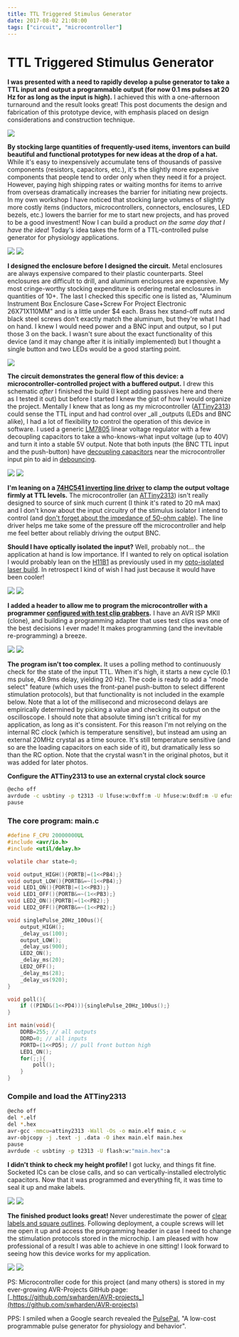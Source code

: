 ```yaml
---
title: TTL Triggered Stimulus Generator
date: 2017-08-02 21:08:00
tags: ["circuit", "microcontroller"]
---
```


# TTL Triggered Stimulus Generator

__I was presented with a need to rapidly develop a pulse generator to take a TTL input and output a programmable output (for now 0.1 ms pulses at 20 Hz for as long as the input is high).__ I achieved this with a one-afternoon turnaround and the result looks great! This post documents the design and fabrication of this prototype device, with emphasis placed on design considerations and construction technique. 

<div class="text-center img-border">

[![](https://swharden.com/static/2017/08/02/pics-10017_thumb.jpg)](https://swharden.com/static/2017/08/02/pics-10017.jpg)

</div>

**By stocking large quantities of frequently-used items, inventors can build beautiful and functional prototypes for new ideas at the drop of a hat.** While it's easy to inexpensively accumulate tens of thousands of passive components (resistors, capacitors, etc.), it's the slightly more expensive components that people tend to order only when they need it for a project. However, paying high shipping rates or waiting months for items to arrive from overseas dramatically increases the barrier for initiating new projects. In my own workshop I have noticed that stocking large volumes of slightly more costly items (inductors, microcontrollers, connectors, enclosures, LED bezels, etc.) lowers the barrier for me to start new projects, and has proved to be a good investment! Now I can build a product _on the same day that I have the idea_! Today's idea takes the form of a TTL-controlled pulse generator for physiology applications.

<div class="text-center img-border">

[![](https://swharden.com/static/2017/08/02/pics-10000_thumb.jpg)](https://swharden.com/static/2017/08/02/pics-10000.jpg)
[![](https://swharden.com/static/2017/08/02/pics-10001_thumb.jpg)](https://swharden.com/static/2017/08/02/pics-10001.jpg)

</div>

__I designed the enclosure before I designed the circuit.__ Metal enclosures are always expensive compared to their plastic counterparts. Steel enclosures are difficult to drill, and aluminum enclosures are expensive. My most cringe-worthy stocking expenditure is ordering metal enclosures in quantities of 10+. The last I checked this specific one is listed as, "Aluminum Instrument Box Enclosure Case+Screw For Project Electronic 26X71X110MM" and is a little under $4 each. Brass hex stand-off nuts and black steel screws don't exactly match the aluminum, but they're what I had on hand. I knew I would need power and a BNC input and output, so I put those 3 on the back. I wasn't sure about the exact functionality of this device (and it may change after it is initially implemented) but I thought a single button and two LEDs would be a good starting point.

<div class="text-center img-border">

[![](https://swharden.com/static/2017/08/02/schem_thumb.jpg)](https://swharden.com/static/2017/08/02/schem.jpg)

</div>

__The circuit demonstrates the general flow of this device: a microcontroller-controlled project with a buffered output.__ I drew this schematic _after_ I finished the build (I kept adding passives here and there as I tested it out) but before I started I knew the gist of how I would organize the project. Mentally I knew that as long as my microcontroller ([ATTiny2313](http://www.atmel.com/Images/Atmel-2543-AVR-ATtiny2313_Datasheet.pdf)) could sense the TTL input and had control over _all _outputs (LEDs and BNC alike), I had a lot of flexibility to control the operation of this device in software. I used a generic [LM7805](http://ee-classes.usc.edu/ee459/library/datasheets/LM7805.pdf) linear voltage regulator with a few decoupling capacitors to take a who-knows-what input voltage (up to 40V) and turn it into a stable 5V output. Note that both inputs (the BNC TTL input and the push-button) have [decoupling capacitors](https://en.wikipedia.org/wiki/Decoupling_capacitor) near the microcontroller input pin to aid in [debouncing](http://www.labbookpages.co.uk/electronics/debounce.html).

<div class="text-center img-border">

[![](https://swharden.com/static/2017/08/02/pics-10004_thumb.jpg)](https://swharden.com/static/2017/08/02/pics-10004.jpg)
[![](https://swharden.com/static/2017/08/02/pics-10003_thumb.jpg)](https://swharden.com/static/2017/08/02/pics-10003.jpg)

</div>

__I'm leaning on a [74HC541 inverting line driver](http://www.ti.com/lit/ds/symlink/cd74hct540.pdf) to clamp the output voltage firmly at TTL levels.__ The microcontroller (an [ATTiny2313](http://www.atmel.com/Images/Atmel-2543-AVR-ATtiny2313_Datasheet.pdf)) isn't really designed to source of sink much current (I think it's rated to 20 mA max) and I don't know about the input circuitry of the stimulus isolator I intend to control (and [don't forget about the impedance of 50-ohm cable](http://www.electronics-tutorials.ws/inductor/ac-inductors.html)). The line driver helps me take some of the pressure off the microcontroller and help me feel better about reliably driving the output BNC.

__Should I have optically isolated the input?__ Well, probably not... the application at hand is low importance. If I wanted to rely on optical isolation I would probably lean on the [H11B1](https://www.vishay.com/docs/83609/h11b1.pdf) as previously used in my [opto-isolated laser build](https://www.swharden.com/wp/2016-07-28-opto-isolated-laser-controller-build/). In retrospect I kind of wish I had just because it would have been cooler!

<div class="text-center img-border">

[![](https://swharden.com/static/2017/08/02/pics-10008_thumb.jpg)](https://swharden.com/static/2017/08/02/pics-10008.jpg)
[![](https://swharden.com/static/2017/08/02/pics-10007_thumb.jpg)](https://swharden.com/static/2017/08/02/pics-10007.jpg)

</div>

__I added a header to allow me to program the microcontroller with a programmer [configured with test clip grabbers](https://www.ebay.com/sch/i.html?_nkw=test+clip+grabber).__ I have an AVR ISP MKII (clone), and building a programming adapter that uses test clips was one of the best decisions I ever made! It makes programming (and the inevitable re-programming) a breeze.

<div class="text-center img-border">

[![](https://swharden.com/static/2017/08/02/pics-10010_thumb.jpg)](https://swharden.com/static/2017/08/02/pics-10010.jpg)
[![](https://swharden.com/static/2017/08/02/pics-10009_thumb.jpg)](https://swharden.com/static/2017/08/02/pics-10009.jpg)

</div>

__The program isn't too complex.__ It uses a polling method to continuously check for the state of the input TTL. When it's high, it starts a new cycle (0.1 ms pulse, 49.9ms delay, yielding 20 Hz). The code is ready to add a "mode select" feature (which uses the front-panel push-button to select different stimulation protocols), but that functionality is not included in the example below. Note that a lot of the millisecond and microsecond delays are empirically determined by picking a value and checking its output on the oscilloscope. I should note that absolute timing isn't critical for my application, as long as it's consistent. For this reason I'm not relying on the internal RC clock (which is temperature sensitive), but instead am using an external 20MHz crystal as a time source. It's still temperature sensitive (and so are the loading capacitors on each side of it), but dramatically less so than the RC option. Note that the crystal wasn't in the original photos, but it was added for later photos.

__Configure the ATTiny2313 to use an external crystal clock source__

```bash
@echo off
avrdude -c usbtiny -p t2313 -U lfuse:w:0xff:m -U hfuse:w:0xdf:m -U efuse:w:0xff:m
pause
```

### The core program: main.c

```c
#define F_CPU 20000000UL
#include <avr/io.h>
#include <util/delay.h>

volatile char state=0;

void output_HIGH(){PORTB|=(1<<PB4);}
void output_LOW(){PORTB&=~(1<<PB4);}
void LED1_ON(){PORTB|=(1<<PB3);}
void LED1_OFF(){PORTB&=~(1<<PB3);}
void LED2_ON(){PORTB|=(1<<PB2);}
void LED2_OFF(){PORTB&=~(1<<PB2);}

void singlePulse_20Hz_100us(){
    output_HIGH();
    _delay_us(100);
    output_LOW();
    _delay_us(900);
    LED2_ON();
    _delay_ms(20);
    LED2_OFF();
    _delay_ms(28);
    _delay_us(920);
}

void poll(){
    if ((PIND&(1<<PD4))){singlePulse_20Hz_100us();}
}

int main(void){
    DDRB=255; // all outputs
    DDRD=0; // all inputs
    PORTD=(1<<PD5); // pull front button high
    LED1_ON();
    for(;;){
        poll();
    }
}
```

### Compile and load the ATTiny2313

```bash
@echo off
del *.elf
del *.hex
avr-gcc -mmcu=attiny2313 -Wall -Os -o main.elf main.c -w
avr-objcopy -j .text -j .data -O ihex main.elf main.hex
pause
avrdude -c usbtiny -p t2313 -U flash:w:"main.hex":a
```

__I didn't think to check my height profile!__ I got lucky, and things fit fine. Socketed ICs can be close calls, and so can vertically-installed electrolytic capacitors. Now that it was programmed and everything fit, it was time to seal it up and make labels.

<div class="text-center img-border">

[![](https://swharden.com/static/2017/08/02/pics-10014_thumb.jpg)](https://swharden.com/static/2017/08/02/pics-10014.jpg)
[![](https://swharden.com/static/2017/08/02/pics-10015_thumb.jpg)](https://swharden.com/static/2017/08/02/pics-10015.jpg)

</div>

__The finished product looks great!__ Never underestimate the power of [clear labels and square outlines](http://www.qsl.net/pa2ohh/tlabels.htm). Following deployment, a couple screws will let me open it up and access the programming header in case I need to change the stimulation protocols stored in the microchip. I am pleased with how professional of a result I was able to achieve in one sitting! I look forward to seeing how this device works for my application.

<div class="text-center img-border">

[![](https://swharden.com/static/2017/08/02/pics-10017_thumb.jpg)](https://swharden.com/static/2017/08/02/pics-10017.jpg)
[![](https://swharden.com/static/2017/08/02/pics-10018_thumb.jpg)](https://swharden.com/static/2017/08/02/pics-10018.jpg)

</div>

PS: Microcontroller code for this project (and many others) is stored in my ever-growing AVR-Projects GitHub page: [_https://github.com/swharden/AVR-projects_](https://github.com/swharden/AVR-projects)

PPS: I smiled when a Google search revealed the [PulsePal](https://www.ncbi.nlm.nih.gov/pmc/articles/PMC4263096/pdf/fneng-07-00043.pdf), "A low-cost programmable pulse generator for physiology and behavior".